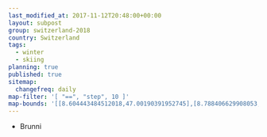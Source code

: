 ```yaml
---
last_modified_at: 2017-11-12T20:48:00+00:00
layout: subpost
group: switzerland-2018
country: Switzerland
tags:
  - winter
  - skiing
planning: true
published: true
sitemap:
  changefreq: daily
map-filter: '[ "==", "step", 10 ]'
map-bounds: '[[8.604443484512018,47.00190391952745],[8.788406629908053,47.067401533277405]]'
---
```


* Brunni
